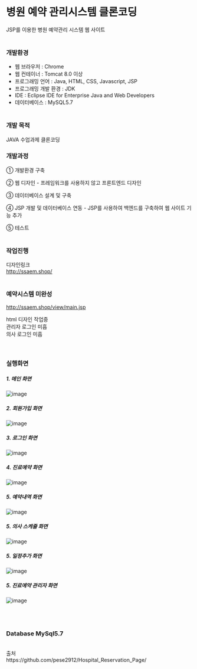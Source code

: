 # 병원 예약 관리시스템 클론코딩
JSP를 이용한 병원 예약관리 시스템 웹 사이트
<br><br>
### 개발환경 

* 웹 브라우저 : Chrome 
* 웹 컨테이너 : Tomcat 8.0 이상
* 프로그래밍 언어 : Java, HTML, CSS, Javascript, JSP
* 프로그래밍 개발 환경 : JDK
* IDE : Eclipse IDE for Enterprise Java and Web Developers
* 데이터베이스 : MySQL5.7
<br><br>

### 개발 목적

JAVA 수업과제 클론코딩

### 개발과정

① 개발환경 구축

② 웹 디자인 - 프레임워크를 사용하지 않고 프론트엔드 디자인

③ 데이터베이스 설계 및 구축

④ JSP 개발 및 데이터베이스 연동 - JSP를 사용하여 백엔드를 구축하여 웹 사이트 기능 추가

⑤ 테스트
<br><br>

### 작업진행

디자인링크<br>
http://ssaem.shop/
<br><br>
### 예약시스템 미완성<br>
http://ssaem.shop/view/main.jsp

html 디자인 작업중<br>
관리자 로그인 미흡<br>
의사 로그인 미흡<br>
<br><br>

### 실행화면

##### 1. 메인 화면

![image](https://github.com/taiji9203/java_html/blob/main/img/main01.png)


##### 2. 회원가입 화면

![image](https://github.com/taiji9203/java_html/blob/main/img/main02.png)


##### 3. 로그인 화면

![image](https://github.com/taiji9203/java_html/blob/main/img/main03.png)


##### 4. 진료예약 화면

![image](https://github.com/taiji9203/java_html/blob/main/img/main04.png)


##### 5. 예약내역 화면

![image](https://github.com/taiji9203/java_html/blob/main/img/main05.png)

##### 5. 의사 스케쥴 화면

![image](https://github.com/taiji9203/java_html/blob/main/img/main06.png)

##### 5. 일정추가 화면

![image](https://github.com/taiji9203/java_html/blob/main/img/main07.png)

##### 5. 진료예약 관리자 화면

![image](https://github.com/taiji9203/java_html/blob/main/img/main08.png)

<br><br>
### Database MySql5.7

<!-- ![image](https://github.com/taiji9203/java_html/tree/main/img/main09.png) -->

<br>
출처<br>
https://github.com/pese2912/Hospital_Reservation_Page/
